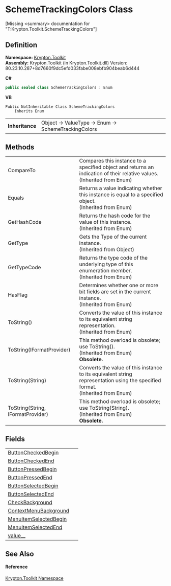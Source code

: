 # SchemeTrackingColors Class


\[Missing &lt;summary&gt; documentation for "T:Krypton.Toolkit.SchemeTrackingColors"\]



## Definition
**Namespace:** <a href="79d2eac2-21f4-54ff-7552-b20c33c30600.md">Krypton.Toolkit</a>  
**Assembly:** Krypton.Toolkit (in Krypton.Toolkit.dll) Version: 80.23.10.287+8d7660f9dc5efd033fabe008ebfb904beab6d444

**C#**
``` C#
public sealed class SchemeTrackingColors : Enum
```
**VB**
``` VB
Public NotInheritable Class SchemeTrackingColors
	Inherits Enum
```

<table><tr><td><strong>Inheritance</strong></td><td>Object  →  ValueType  →  Enum  →  SchemeTrackingColors</td></tr>
</table>



## Methods
<table>
<tr>
<td>CompareTo</td>
<td>Compares this instance to a specified object and returns an indication of their relative values.<br />(Inherited from Enum)</td></tr>
<tr>
<td>Equals</td>
<td>Returns a value indicating whether this instance is equal to a specified object.<br />(Inherited from Enum)</td></tr>
<tr>
<td>GetHashCode</td>
<td>Returns the hash code for the value of this instance.<br />(Inherited from Enum)</td></tr>
<tr>
<td>GetType</td>
<td>Gets the Type of the current instance.<br />(Inherited from Object)</td></tr>
<tr>
<td>GetTypeCode</td>
<td>Returns the type code of the underlying type of this enumeration member.<br />(Inherited from Enum)</td></tr>
<tr>
<td>HasFlag</td>
<td>Determines whether one or more bit fields are set in the current instance.<br />(Inherited from Enum)</td></tr>
<tr>
<td>ToString()</td>
<td>Converts the value of this instance to its equivalent string representation.<br />(Inherited from Enum)</td></tr>
<tr>
<td>ToString(IFormatProvider)</td>
<td>This method overload is obsolete; use ToString().<br />(Inherited from Enum)<br /><strong>Obsolete.</strong></td></tr>
<tr>
<td>ToString(String)</td>
<td>Converts the value of this instance to its equivalent string representation using the specified format.<br />(Inherited from Enum)</td></tr>
<tr>
<td>ToString(String, IFormatProvider)</td>
<td>This method overload is obsolete; use ToString(String).<br />(Inherited from Enum)<br /><strong>Obsolete.</strong></td></tr>
</table>

## Fields
<table>
<tr>
<td><a href="e338c53e-9a9e-cc1e-9028-9924e7344d78.md">ButtonCheckedBegin</a></td>
<td> </td></tr>
<tr>
<td><a href="1b3a7f35-daa6-c56d-9faf-d5b7da4398ab.md">ButtonCheckedEnd</a></td>
<td> </td></tr>
<tr>
<td><a href="115d4503-a24b-e6a7-8a00-fcc4a6f827fe.md">ButtonPressedBegin</a></td>
<td> </td></tr>
<tr>
<td><a href="515200b6-b2da-14ba-aca7-d52a72d6592e.md">ButtonPressedEnd</a></td>
<td> </td></tr>
<tr>
<td><a href="7de7d699-fdbe-0663-b78a-eace7d4c8f00.md">ButtonSelectedBegin</a></td>
<td> </td></tr>
<tr>
<td><a href="36996562-56e3-7cf3-0cf0-60d7a9a2677c.md">ButtonSelectedEnd</a></td>
<td> </td></tr>
<tr>
<td><a href="4b39665d-626f-3fcf-3c32-e2e45c11505d.md">CheckBackground</a></td>
<td> </td></tr>
<tr>
<td><a href="2c33cb61-e36c-cede-c49f-71f87e52b80a.md">ContextMenuBackground</a></td>
<td> </td></tr>
<tr>
<td><a href="4a1b2552-f854-df87-ad3c-d56b725cf9b1.md">MenuItemSelectedBegin</a></td>
<td> </td></tr>
<tr>
<td><a href="dcdf80a7-c7a5-5c35-78f7-8ab425cbc755.md">MenuItemSelectedEnd</a></td>
<td> </td></tr>
<tr>
<td><a href="cc2aa409-d74b-99f6-7abc-8e00343bc5f3.md">value__</a></td>
<td> </td></tr>
</table>

## See Also


#### Reference
<a href="79d2eac2-21f4-54ff-7552-b20c33c30600.md">Krypton.Toolkit Namespace</a>  
